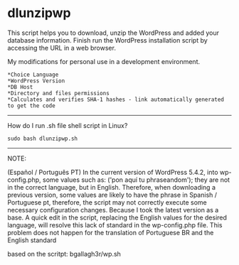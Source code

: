 # dlunzipwp
This script helps you to download, unzip the WordPress and added your database information.
Finish run the WordPress installation script by accessing the URL in a web browser.

My modifications for personal use in a development environment.

    *Choice Language
    *WordPress Version
    *DB Host
    *Directory and files permissions
    *Calculates and verifies SHA-1 hashes - link automatically generated to get the code
----
How do I run .sh file shell script in Linux?

`sudo bash dlunzipwp.sh`

-----
NOTE:

(Español / Português PT)
In the current version of WordPress 5.4.2, into wp-config.php, some values ​​such as: ('pon aquí tu phraseandom'); they are not in the correct language, but in English. Therefore, when downloading a previous version, some values ​​are likely to have the phrase in Spanish / Portuguese pt, therefore, the script may not correctly execute some necessary configuration changes. Because I took the latest version as a base. A quick edit in the script, replacing the English values ​​for the desired language, will resolve this lack of standard in the wp-config.php file. This problem does not happen for the translation of Portuguese BR and the English standard


based on the scritpt: bgallagh3r/wp.sh
